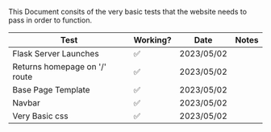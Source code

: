This Document consits of the very basic tests that the website needs to pass in order to function.


| Test                             | Working? | Date        | Notes |
|----------------------------------|----------|-------------|-------|
| Flask Server Launches            | ✅        | 2023/05/02  |       |
| Returns homepage on '/' route    | ✅        | 2023/05/02  |       |
| Base Page Template               | ✅        | 2023/05/02  |       |
| Navbar                           | ✅        | 2023/05/02  |       |
| Very Basic css                   | ✅        | 2023/05/02  |       |
